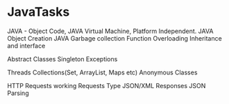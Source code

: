 # JavaTasks

JAVA - Object Code, JAVA Virtual Machine, Platform Independent.
JAVA Object Creation
JAVA Garbage collection
Function Overloading
Inheritance and interface

Abstract Classes
Singleton
Exceptions

Threads
Collections(Set, ArrayList, Maps etc)
Anonymous Classes

HTTP Requests working
Requests Type
JSON/XML Responses
JSON Parsing
